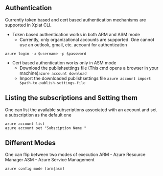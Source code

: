 ## Authentication

Currently token based and cert based authentication mechanisms are supported in Xplat CLI.

* Token based authentication works in both ARM and ASM mode
  * Currently, only organizational accounts are supported. One cannot use an outlook, gmail, etc. account for authentication
  
```azure login -u $username -p $password```

* Cert based authentication works only in ASM mode
  * Download the publishsettings file (This cmd opens a browser in your machine)```azure account download```
  * Import the downloaded publishsettings file ```azure account import $path-to-publish-settings-file```

## Listing the subscriptions and Setting them

One can list the available subscriptions associated with an account and set a subscription as the default one

```
azure account list
azure account set "Subsciption Name "
```

## Different Modes
One can flip between two modes of execution
ARM - Azure Resource Manager
ASM - Azure Service Management

```azure config mode [arm|asm] ```